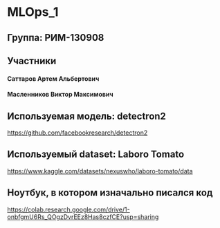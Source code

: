 # MLOps_1
## Группа: РИМ-130908
## Участники
#### Саттаров Артем Альбертович
#### Масленников Виктор Максимович
## Используемая модель: detectron2
https://github.com/facebookresearch/detectron2
## Используемый dataset: Laboro Tomato
https://www.kaggle.com/datasets/nexuswho/laboro-tomato/data
##  Ноутбук, в котором изначально писался код
https://colab.research.google.com/drive/1-onbfgmU6Rs_QOgzDvrEEz8Has8czfCE?usp=sharing
